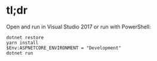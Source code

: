 # tl;dr
Open and run in Visual Studio 2017 or run with PowerShell:
```
dotnet restore
yarn install
$Env:ASPNETCORE_ENVIRONMENT = "Development"
dotnet run
```